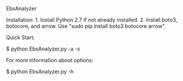 EbsAnalyzer

Installation:
    1. Install Python 2.7 if not already installed.
    2. Install boto3, botocore, and arrow.  Use "sudo pip install boto3 botocore arrow".

Quick Start:

$ python EbsAnalyzer.py -a <aws access key> -s <aws secret key>

For more information about options:

$ python EbsAnalyzer.py -h
